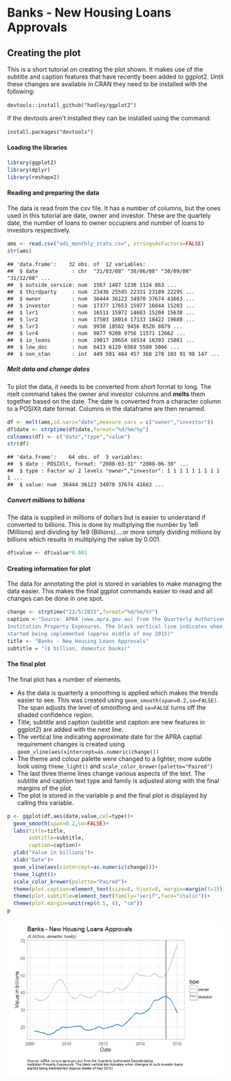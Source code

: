 Banks - New Housing Loans Approvals
================

Creating the plot
-----------------

This is a short tutorial on creating the plot shown. It makes use of the subtitle and caption features that have recently been added to ggplot2. Until these changes are available in CRAN they need to be installed with the following:

`devtools::install_github("hadley/ggplot2")`

If the devtools aren't installed they can be installed using the command:

`install.packages("devtools")`

#### Loading the libraries

``` r
library(ggplot2)
library(dplyr)
library(reshape2)
```

#### Reading and preparing the data

The data is read from the csv file. It has a number of columns, but the ones used in this tutorial are date, owner and investor. These are the quartely date, the number of loans to owner occupiers and number of loans to investors respectively.

``` r
ams <- read.csv("adi_monthly_stats.csv", stringsAsFactors=FALSE)
str(ams)
```

    ## 'data.frame':    32 obs. of  12 variables:
    ##  $ date           : chr  "31/03/08" "30/06/08" "30/09/08" "31/12/08" ...
    ##  $ outside_service: num  1567 1487 1230 1124 863 ...
    ##  $ thirdparty     : num  23436 25595 22331 23189 22295 ...
    ##  $ owner          : num  36444 36123 34970 37674 41663 ...
    ##  $ investor       : num  17377 17653 15977 16044 15203 ...
    ##  $ lvr1           : num  16511 15972 14603 15204 15638 ...
    ##  $ lvr2           : num  17503 18014 17133 18422 19688 ...
    ##  $ lvr3           : num  9930 10582 9456 8520 8879 ...
    ##  $ lvr4           : num  9877 9208 9756 11571 12662 ...
    ##  $ io_loans       : num  19017 20654 16534 16393 15881 ...
    ##  $ low_doc        : num  6413 6120 6569 5589 5066 ...
    ##  $ non_stan       : int  449 501 484 457 368 278 103 91 98 147 ...

##### Melt data and change dates

To plot the data, it needs to be converted from short format to long. The melt command takes the owner and investor columns and **melts** them together based on the date. The date is converted from a character column to a POSIXlt date format. Columns in the dataframe are then renamed.

``` r
df <- melt(ams,id.vars="date",measure.vars = c("owner","investor"))
df$date <- strptime(df$date,format="%d/%m/%y")
colnames(df) <- c("date","type","value")
str(df)
```

    ## 'data.frame':    64 obs. of  3 variables:
    ##  $ date : POSIXlt, format: "2008-03-31" "2008-06-30" ...
    ##  $ type : Factor w/ 2 levels "owner","investor": 1 1 1 1 1 1 1 1 1 1 ...
    ##  $ value: num  36444 36123 34970 37674 41663 ...

##### Convert millions to billions

The data is supplied in millions of dollars but is easier to understand if converted to billions. This is done by multiplying the number by 1e6 (Millions) and dividing by 1e9 (Billions)....or more simply dividing millions by billions which results in multiplying the value by 0.001.

``` r
df$value <- df$value*0.001
```

#### Creating information for plot

The data for annotating the plot is stored in variables to make managing the data easier. This makes the final ggplot commands easier to read and all changes can be done in one spot.

``` r
change <- strptime("22/5/2015",format="%d/%m/%Y")
caption <-"Source: APRA (www.apra.gov.au) from the Quarterly Authorised Deposit-taking 
Institution Property Exposures. The black vertical line indicates when changes to curb investor loans 
started being implemented (approx middle of may 2015)"
title <- "Banks - New Housing Loans Approvals"
subtitle = "($ billion, domestic books)"
```

#### The final plot

The final plot has a number of elements.

-   As the data is quarterly a smoothing is applied which makes the trends easier to see. This was created using `geom_smooth(span=0.2,se=FALSE)`. The span adjusts the level of smoothing and `se=FALSE` turns off the shaded confidence region.
-   Title, subtitle and caption (subtitle and caption are new features in ggplot2) are added with the next line.
-   The vertical line indicating approximate date for the APRA captial requirement changes is created using `geom_vline(aes(xintercept=as.numeric(change)))`
-   The theme and colour palette were changed to a lighter, more subtle look using `theme_light()` and `scale_color_brewer(palette="Paired")`
-   The last three theme lines change various aspects of the text. The subtitle and caption text type and family is adjusted along with the final margins of the plot.
-   The plot is stored in the variable p and the final plot is displayed by calling this variable.

``` r
p <- ggplot(df,aes(date,value,col=type))+
  geom_smooth(span=0.2,se=FALSE)+
  labs(title=title,
       subtitle=subtitle,
       caption=caption)+
  ylab("Value in billions")+
  xlab("Date")+
  geom_vline(aes(xintercept=as.numeric(change)))+
  theme_light()+
  scale_color_brewer(palette="Paired")+
  theme(plot.caption=element_text(size=8, hjust=0, margin=margin(t=15)))+
  theme(plot.subtitle=element_text(family="serif",face="italic"))+
  theme(plot.margin=unit(rep(0.5, 4), "cm"))
p
```

![](owner_vs_investor_files/figure-markdown_github/final%20plot-1.png)
